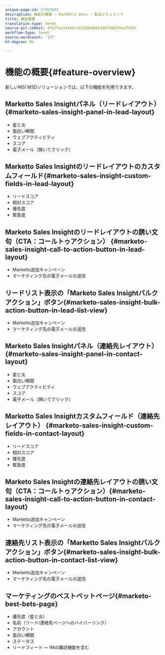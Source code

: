 ```yaml
---
unique-page-id: 37357043
description: 機能の概要 — Marketto Docs — 製品ドキュメント
title: 機能概要
translation-type: tm+mt
source-git-commit: 47b2fee7d146c3dc558d4bbb10070683f4cdfd3d
workflow-type: tm+mt
source-wordcount: '177'
ht-degree: 0%

---
```



# 機能の概要{#feature-overview}

新しいMSI MSDソリューションでは、以下の機能を利用できます。

## Marketto Sales Insightパネル（リードレイアウト） {#marketo-sales-insight-panel-in-lead-layout}

* 星と炎
* 面白い瞬間
* ウェブアクティビティ
* スコア
* 電子メール（開いてクリック）

## Marketto Sales Insightのリードレイアウトのカスタムフィールド{#marketo-sales-insight-custom-fields-in-lead-layout}

* リードスコア
* 相対スコア
* 優先度
* 緊急度

## Marketo Sales Insightのリードレイアウトの誘い文句（CTA：コールトゥアクション） {#marketo-sales-insight-call-to-action-button-in-lead-layout}

* Marketto追加キャンペーン
* マーケティング先の電子メールの送信

## リードリスト表示の「Marketo Sales Insightバルクアクション」ボタン{#marketo-sales-insight-bulk-action-button-in-lead-list-view}

* Marketto追加キャンペーン
* マーケティング先の電子メールの送信

## Marketo Sales Insightパネル（連絡先レイアウト） {#marketo-sales-insight-panel-in-contact-layout}

* 星と炎
* 面白い瞬間
* ウェブアクティビティ
* スコア
* 電子メール（開いてクリック）

## Marketto Sales Insightカスタムフィールド（連絡先レイアウト） {#marketo-sales-insight-custom-fields-in-contact-layout}

* リードスコア
* 相対スコア
* 優先度
* 緊急度

## Marketo Sales Insightの連絡先レイアウトの誘い文句（CTA：コールトゥアクション）{#marketo-sales-insight-call-to-action-button-in-contact-layout}

* Marketto追加キャンペーン
* マーケティング先の電子メールの送信

## 連絡先リスト表示の「Marketto Sales Insightバルクアクション」ボタン{#marketo-sales-insight-bulk-action-button-in-contact-list-view}

* Marketto追加キャンペーン
* マーケティング先の電子メールの送信

## マーケティングのベストベットページ{#marketo-best-bets-page}

* 優先度（星と炎）
* 名前（リード/連絡先ページへのハイパーリンク）
* アカウント
* 面白い瞬間
* ステータス
* リードフィード — IMの購読機能を含む

